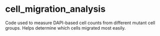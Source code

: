 # cell_migration_analysis
Code used to measure DAPI-based cell counts from different mutant cell groups. Helps determine which cells migrated most easily.

